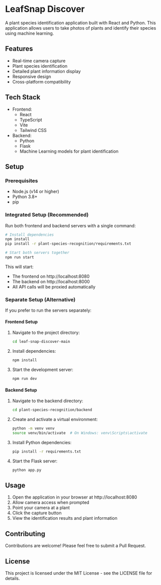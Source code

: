 # LeafSnap Discover

A plant species identification application built with React and Python. This application allows users to take photos of plants and identify their species using machine learning.

## Features

- Real-time camera capture
- Plant species identification
- Detailed plant information display
- Responsive design
- Cross-platform compatibility

## Tech Stack

- Frontend:
  - React
  - TypeScript
  - Vite
  - Tailwind CSS
- Backend:
  - Python
  - Flask
  - Machine Learning models for plant identification

## Setup

### Prerequisites

- Node.js (v14 or higher)
- Python 3.8+
- pip

### Integrated Setup (Recommended)

Run both frontend and backend servers with a single command:

```bash
# Install dependencies
npm install
pip install -r plant-species-recognition/requirements.txt

# Start both servers together
npm run start
```

This will start:
- The frontend on http://localhost:8080
- The backend on http://localhost:8000
- All API calls will be proxied automatically

### Separate Setup (Alternative)

If you prefer to run the servers separately:

#### Frontend Setup

1. Navigate to the project directory:
   ```bash
   cd leaf-snap-discover-main
   ```

2. Install dependencies:
   ```bash
   npm install
   ```

3. Start the development server:
   ```bash
   npm run dev
   ```

#### Backend Setup

1. Navigate to the backend directory:
   ```bash
   cd plant-species-recognition/backend
   ```

2. Create and activate a virtual environment:
   ```bash
   python -m venv venv
   source venv/bin/activate  # On Windows: venv\Scripts\activate
   ```

3. Install Python dependencies:
   ```bash
   pip install -r requirements.txt
   ```

4. Start the Flask server:
   ```bash
   python app.py
   ```

## Usage

1. Open the application in your browser at http://localhost:8080
2. Allow camera access when prompted
3. Point your camera at a plant
4. Click the capture button
5. View the identification results and plant information

## Contributing

Contributions are welcome! Please feel free to submit a Pull Request.

## License

This project is licensed under the MIT License - see the LICENSE file for details.
